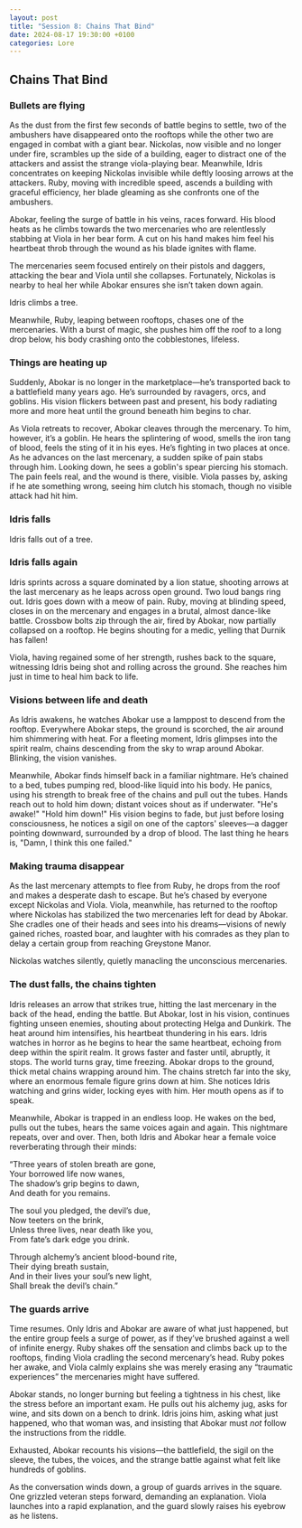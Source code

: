 ```yaml
---
layout: post
title: "Session 8: Chains That Bind"
date: 2024-08-17 19:30:00 +0100
categories: Lore
---
```


## Chains That Bind

### Bullets are flying

As the dust from the first few seconds of battle begins to settle, two of the ambushers have disappeared onto the rooftops while the other two are engaged in combat with a giant bear. Nickolas, now visible and no longer under fire, scrambles up the side of a building, eager to distract one of the attackers and assist the strange viola-playing bear. Meanwhile, Idris concentrates on keeping Nickolas invisible while deftly loosing arrows at the attackers. Ruby, moving with incredible speed, ascends a building with graceful efficiency, her blade gleaming as she confronts one of the ambushers.

Abokar, feeling the surge of battle in his veins, races forward. His blood heats as he climbs towards the two mercenaries who are relentlessly stabbing at Viola in her bear form. A cut on his hand makes him feel his heartbeat throb through the wound as his blade ignites with flame.

The mercenaries seem focused entirely on their pistols and daggers, attacking the bear and Viola until she collapses. Fortunately, Nickolas is nearby to heal her while Abokar ensures she isn’t taken down again.

Idris climbs a tree.

Meanwhile, Ruby, leaping between rooftops, chases one of the mercenaries. With a burst of magic, she pushes him off the roof to a long drop below, his body crashing onto the cobblestones, lifeless.

### Things are heating up

Suddenly, Abokar is no longer in the marketplace—he’s transported back to a battlefield many years ago. He’s surrounded by ravagers, orcs, and goblins. His vision flickers between past and present, his body radiating more and more heat until the ground beneath him begins to char.

As Viola retreats to recover, Abokar cleaves through the mercenary. To him, however, it’s a goblin. He hears the splintering of wood, smells the iron tang of blood, feels the sting of it in his eyes. He’s fighting in two places at once. As he advances on the last mercenary, a sudden spike of pain stabs through him. Looking down, he sees a goblin's spear piercing his stomach. The pain feels real, and the wound is there, visible. Viola passes by, asking if he ate something wrong, seeing him clutch his stomach, though no visible attack had hit him.

### Idris falls

Idris falls out of a tree.

### Idris falls again

Idris sprints across a square dominated by a lion statue, shooting arrows at the last mercenary as he leaps across open ground. Two loud bangs ring out. Idris goes down with a meow of pain. Ruby, moving at blinding speed, closes in on the mercenary and engages in a brutal, almost dance-like battle. Crossbow bolts zip through the air, fired by Abokar, now partially collapsed on a rooftop. He begins shouting for a medic, yelling that Durnik has fallen!

Viola, having regained some of her strength, rushes back to the square, witnessing Idris being shot and rolling across the ground. She reaches him just in time to heal him back to life.

### Visions between life and death

As Idris awakens, he watches Abokar use a lamppost to descend from the rooftop. Everywhere Abokar steps, the ground is scorched, the air around him shimmering with heat. For a fleeting moment, Idris glimpses into the spirit realm, chains descending from the sky to wrap around Abokar. Blinking, the vision vanishes.

Meanwhile, Abokar finds himself back in a familiar nightmare. He’s chained to a bed, tubes pumping red, blood-like liquid into his body. He panics, using his strength to break free of the chains and pull out the tubes. Hands reach out to hold him down; distant voices shout as if underwater. "He's awake!" "Hold him down!" His vision begins to fade, but just before losing consciousness, he notices a sigil on one of the captors' sleeves—a dagger pointing downward, surrounded by a drop of blood. The last thing he hears is, "Damn, I think this one failed."

### Making trauma disappear

As the last mercenary attempts to flee from Ruby, he drops from the roof and makes a desperate dash to escape. But he’s chased by everyone except Nickolas and Viola. Viola, meanwhile, has returned to the rooftop where Nickolas has stabilized the two mercenaries left for dead by Abokar. She cradles one of their heads and sees into his dreams—visions of newly gained riches, roasted boar, and laughter with his comrades as they plan to delay a certain group from reaching Greystone Manor.

Nickolas watches silently, quietly manacling the unconscious mercenaries.

### The dust falls, the chains tighten

Idris releases an arrow that strikes true, hitting the last mercenary in the back of the head, ending the battle. But Abokar, lost in his vision, continues fighting unseen enemies, shouting about protecting Helga and Dunkirk. The heat around him intensifies, his heartbeat thundering in his ears. Idris watches in horror as he begins to hear the same heartbeat, echoing from deep within the spirit realm. It grows faster and faster until, abruptly, it stops. The world turns gray, time freezing. Abokar drops to the ground, thick metal chains wrapping around him. The chains stretch far into the sky, where an enormous female figure grins down at him. She notices Idris watching and grins wider, locking eyes with him. Her mouth opens as if to speak.

Meanwhile, Abokar is trapped in an endless loop. He wakes on the bed, pulls out the tubes, hears the same voices again and again. This nightmare repeats, over and over. Then, both Idris and Abokar hear a female voice reverberating through their minds:

“Three years of stolen breath are gone,  
Your borrowed life now wanes,  
The shadow’s grip begins to dawn,  
And death for you remains.  

The soul you pledged, the devil’s due,  
Now teeters on the brink,  
Unless three lives, near death like you,  
From fate’s dark edge you drink.  

Through alchemy’s ancient blood-bound rite,  
Their dying breath sustain,  
And in their lives your soul’s new light,  
Shall break the devil’s chain.”

### The guards arrive

Time resumes. Only Idris and Abokar are aware of what just happened, but the entire group feels a surge of power, as if they’ve brushed against a well of infinite energy. Ruby shakes off the sensation and climbs back up to the rooftops, finding Viola cradling the second mercenary’s head. Ruby pokes her awake, and Viola calmly explains she was merely erasing any “traumatic experiences” the mercenaries might have suffered.

Abokar stands, no longer burning but feeling a tightness in his chest, like the stress before an important exam. He pulls out his alchemy jug, asks for wine, and sits down on a bench to drink. Idris joins him, asking what just happened, who that woman was, and insisting that Abokar must *not* follow the instructions from the riddle.

Exhausted, Abokar recounts his visions—the battlefield, the sigil on the sleeve, the tubes, the voices, and the strange battle against what felt like hundreds of goblins.

As the conversation winds down, a group of guards arrives in the square. One grizzled veteran steps forward, demanding an explanation. Viola launches into a rapid explanation, and the guard slowly raises his eyebrow as he listens.
